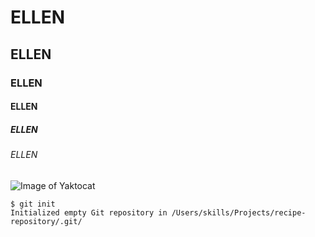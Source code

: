 # ELLEN
## ELLEN
### ELLEN
#### ELLEN
##### ELLEN
###### ELLEN
![Image of Yaktocat](https://octodex.github.com/images/yaktocat.png)
```
$ git init
Initialized empty Git repository in /Users/skills/Projects/recipe-repository/.git/
```

